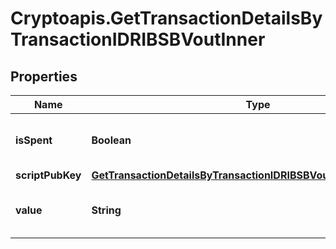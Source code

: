 # Cryptoapis.GetTransactionDetailsByTransactionIDRIBSBVoutInner

## Properties

Name | Type | Description | Notes
------------ | ------------- | ------------- | -------------
**isSpent** | **Boolean** | Defines whether the output is spent or not. | 
**scriptPubKey** | [**GetTransactionDetailsByTransactionIDRIBSBVoutInnerScriptPubKey**](GetTransactionDetailsByTransactionIDRIBSBVoutInnerScriptPubKey.md) |  | 
**value** | **String** | Represents the sent/received amount. | 


